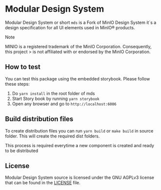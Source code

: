 # Modular Design System

Modular Design System or short `mds` is a Fork of MinIO Design System it´s a design specification for all UI elements used in MinIO® products.

> [!NOTE]
> MINIO is a registered trademark of the MinIO Corporation. Consequently, this project > is not affiliated with or endorsed by the MinIO Corporation.

## How to test

You can test this package using the embedded storybook. Please follow these steps:

1. Do `yarn install` in the root folder of mds
2. Start Story book by running `yarn storybook`
3. Open any browser and go to `http://localhost:6006`

## Build distribution files

To create distribution files you can run `yarn build` or `make build` in source folder. This will create the required dist folders.

This process is required everytime a new component is created and ready to be distributed

## License

Modular Design System source is licensed under the GNU AGPLv3 license that can be found in the [LICENSE](LICENSE) file.
